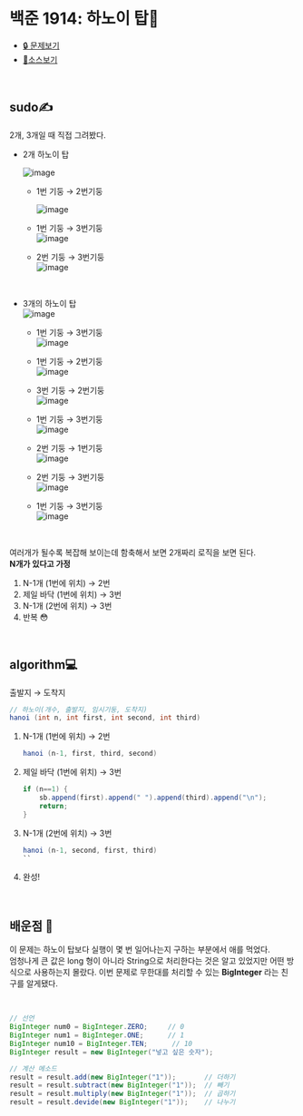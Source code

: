 # 백준 1914: 하노이 탑🗼
* [🔒 문제보기](https://www.acmicpc.net/problem/1914)
* [🔑소스보기](https://github.com/happ-in/algorithm/tree/BOJ1914/BOJ)

<br/>

## sudo✍
2개, 3개일 때 직접 그려봤다.

* 2개 하노이 탑

    ![image](https://user-images.githubusercontent.com/36289638/107024868-f0365480-67eb-11eb-884b-391327f709b9.png)

    
    * 1번 기둥 → 2번기둥

        ![image](https://user-images.githubusercontent.com/36289638/107024984-1c51d580-67ec-11eb-9c02-fe4323715b3b.png)

    * 1번 기둥 → 3번기둥  
    ![image](https://user-images.githubusercontent.com/36289638/107025026-2bd11e80-67ec-11eb-91ba-a6ec2eec8d10.png)

    * 2번 기둥 → 3번기둥  
    ![image](https://user-images.githubusercontent.com/36289638/107025089-44413900-67ec-11eb-8e81-7fff7dae9607.png)

<br/>

* 3개의 하노이 탑  
![image](https://user-images.githubusercontent.com/36289638/107025581-fbd64b00-67ec-11eb-890e-0b093c592113.png)

    * 1번 기둥 → 3번기둥  
    ![image](https://user-images.githubusercontent.com/36289638/107025792-3fc95000-67ed-11eb-9fa9-fcdbb156d76a.png)

    * 1번 기둥 → 2번기둥    
    ![image](https://user-images.githubusercontent.com/36289638/107025809-45bf3100-67ed-11eb-819c-7279f346dcba.png)

    * 3번 기둥 → 2번기둥  
    ![image](https://user-images.githubusercontent.com/36289638/107025837-4fe12f80-67ed-11eb-809c-afb3c43a121b.png)

    * 1번 기둥 → 3번기둥  
    ![image](https://user-images.githubusercontent.com/36289638/107025863-57083d80-67ed-11eb-86d9-eba111ff7ba0.png)

    * 2번 기둥 → 1번기둥  
    ![image](https://user-images.githubusercontent.com/36289638/107025890-5e2f4b80-67ed-11eb-9a0c-c236e6b4ace8.png)

    * 2번 기둥 → 3번기둥  
     ![image](https://user-images.githubusercontent.com/36289638/107025915-64252c80-67ed-11eb-979e-1cb415b5d40c.png)

    * 1번 기둥 → 3번기둥  
    ![image](https://user-images.githubusercontent.com/36289638/107025935-68e9e080-67ed-11eb-8c81-ddc94933f7bd.png)


<br/>

여러개가 될수록 복잡해 보이는데 함축해서 보면 2개짜리 로직을 보면 된다.  
**N개가 있다고 가정**
1. N-1개 (1번에 위치) → 2번
2. 제일 바닥 (1번에 위치) → 3번
3. N-1개 (2번에 위치) → 3번
4. 반복 😳

<br/>

## algorithm💻

출발지 → 도착지
```java
// 하노이(개수, 출발지, 임시기둥, 도착지)
hanoi (int n, int first, int second, int third)
```


1. N-1개 (1번에 위치) → 2번
    ```java
    hanoi (n-1, first, third, second)
    ```

2. 제일 바닥 (1번에 위치) → 3번
    ```java
    if (n==1) {
        sb.append(first).append(" ").append(third).append("\n");
        return;
    }
    ```

3. N-1개 (2번에 위치) → 3번
    ```java
    hanoi (n-1, second, first, third)
    ``

4. 완성!


<br/>

## 배운점 🌵  
이 문제는 하노이 탑보다 실행이 몇 번 일어나는지 구하는 부분에서 애를 먹었다.  
엄청나게 큰 값은 long 형이 아니라 String으로 처리한다는 것은 알고 있었지만 어떤 방식으로 사용하는지 몰랐다. 이번 문제로 무한대를 처리할 수 있는 **BigInteger** 라는 친구를 알게됐다.  

<br/> 

```java
// 선언
BigInteger num0 = BigInteger.ZERO;     // 0
BigInteger num1 = BigInteger.ONE;      // 1
BigInteger num10 = BigInteger.TEN;      // 10
BigInteger result = new BigInteger("넣고 싶은 숫자");

// 계산 메소드
result = result.add(new BigInteger("1"));       // 더하기
result = result.subtract(new BigInteger("1"));  // 빼기
result = result.multiply(new BigInteger("1"));  // 곱하기
result = result.devide(new BigInteger("1"));    // 나누기
```
